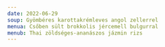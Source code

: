```yaml
---
date: 2022-06-29
soup: Gyömbéres karottakrémleves angol zellerrel
menua: Csőben sült brokkolis jércemell bulgurral
menub: Thai zöldséges-ananászos jázmin rizs
---
```


